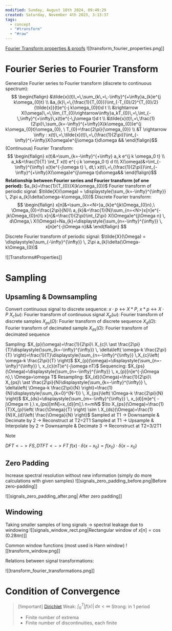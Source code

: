 ```yaml
---
modified: Sunday, August 18th 2024, 09:49:29
created: Saturday, November 4th 2023, 3:13:37
tags:
  - concept
  - "#transform"
  - "#raw"
---
```


[Fourier Transform properties & proofs](https://lpsa.swarthmore.edu/Fourier/Xforms/FXProps.html)
![[transform_fourier_properties.png]]

# Fourier Series to Fourier Transform
 Generalize Fourier series to Fourier transform (discrete to continuous spectrum): $$
\begin{flalign}
&\tilde{x}(t)\,=\,\sum_{k\,=\,-\infty}^{+\infty}a_{k}e^{j k\omega_{0}t} \\
&a_{k}\,=\,{\frac{1}{T_{0}}}\int_{-T_{0}/2}^{T_{0}/2}{\tilde{x}}(t)e^{-j k\omega_{0}t}d t \\ 
&\rightarrow X(\omega)\,=\,\lim_{T_{0}\rightarrow\infty}a_kT_{0}\,=\,\int_{-\,\infty}^{+\infty}\,x(t)e^{-\,j\omega t}d t \\
&\tilde{x}(t)\,=\,\frac{1}{2\pi}\,\sum_{k=-\infty}^{+\infty}X(k\omega_{0})e^{j k\omega_{0}t}\omega_{0}, \ T_{0}=\frac{2\pi}{\omega_{0}} \\
&T \rightarrow \infty : x(t)\,=\,\tilde{x}(t)\,=\,{\frac{1}{2\pi}}\int_{-\infty}^{+\infty}X(\omega)e^{j\omega t}d\omega &&
\end{flalign}$$
(Continuous) Fourier Transform:$$
\begin{flalign}
x(t)&=\sum_{k=-\infty}^{+\infty} a_k e^{j k \omega_0 t} \\
a_k&=\frac{1}{T} \int_T x(t) e^{-j k \omega_0 t} d t\\
X(\omega)&=\int_{-\infty}^{\infty} x(t)e^{-j\omega t} \, dt,\   x(t)\,=\,{\frac{1}{2\pi}}\int_{-\infty}^{+\infty}X(\omega)e^{j\omega t}d\omega&&
\end{flalign}$$
**Relationship between Fourier series and Fourier transform (of one period):** $a_{k}=\frac{1}{T_{0}}X(k\omega_{0})$
Fourier transform of periodic signal:
$\tilde{X}(\omega) = \displaystyle{\sum_{k=-\infty}^{\infty}} \, 2\pi a_{k}\delta(\omega-k\omega_{0})$
Discrete Fourier transform:
$$
\begin{flalign}
x[n]&=\sum_{k=<N>}a_{k}e^{jk\Omega_{0}n},\ \Omega_{0}=\frac{2\pi}{N}\\
a_{k}&=\frac{1}{N}\sum_{n=<N>}x[n]e^{-jk\Omega_{0}n}\\
x[n]&=\frac{1}{2\pi}\int_{2\pi} X(\Omega)e^{j\Omega n} \, d\Omega,\ X(\Omega)=Na_{k}=\displaystyle{\sum_{n=-\infty}^{\infty}} \, x[n]e^{-j\Omega n}&& 
\end{flalign}
$$


Discrete Fourier transform of periodic signal: $\tilde{X}(\Omega) = \displaystyle{\sum_{-\infty}^{\infty}} \, 2\pi a_{k}\delta(\Omega-k\Omega_{0})$

![[Transforms#Properties]]

# Sampling

## Upsamling & Downsampling
Convert continuous signal to discrete sequence: $x\cdot p\leftrightarrow X\ast P,\ x\ast p \leftrightarrow X\cdot P$
$X_{c}(\omega)$: Fourier transform of continuous signal
$X_{p}(\omega)$: Fourier transform of discrete samples
$X_{ps}(\Omega)$: Fourier transform of discrete sequence
$X_{d}(\Omega)$: Fourier transform of decimated sample
$X_{ds}(\Omega)$: Fourier transform of decimated sequence

Sampling: $X_{p}(\omega)=\frac{1}{2\pi}\ X_{c}\ \ast \frac{2\pi}{T}\displaystyle{\sum_{k=-\infty}^{\infty}} \, \delta\left( \omega-k \frac{2\pi}{T} \right)=\frac{1}{T}\displaystyle{\sum_{n=-\infty}^{\infty}} \,X_{c}\left( \omega-k \frac{2\pi}{T} \right)$
$X_{p}(\omega)=\displaystyle{\sum_{n=-\infty}^{\infty}} \, x_{c}(nT)e^{-j\omega nT}$
Sequencing: $X_{ps}(\Omega)=\displaystyle{\sum_{n=-\infty}^{\infty}} \, x_{p}[n]e^{-j\Omega n},\ \Omega=\omega T$
Resampling: $X_{d}(\Omega)=\frac{1}{2\pi}\ X_{ps}\ \ast \frac{2\pi}{N}\displaystyle{\sum_{k=-\infty}^{\infty}} \, \delta\left( \Omega-k \frac{2\pi}{N} \right)=\frac{1}{N}\displaystyle{\sum_{k=0}^{N-1}} \, X_{ps}\left( \Omega-k \frac{2\pi}{N} \right)$
$X_{ds}=\displaystyle{\sum_{m=-\infty}^{\infty}} \, x_{d}[m]e^{ -j\Omega m },\ x_{ps}[mN]=x_{d}[m],\ n=mN$
$\to X_{ps}(\Omega)=\frac{1}{T}X_{p}\left( \frac{\Omega}{T} \right) \sim \ X_{ds}(\Omega)=\frac{1}{N}X_{d}\left( \frac{\Omega}{N} \right)$
Sampled at T1 -> Downsample & Decimate by 2 -> Reconstruct at T2=2T1
Sampled at T1 -> Upsample & Interpolate by 2 -> Downsample & Decimate 3 -> Reconstruct at T2=3/2T1

>[!note]
>$DFT <-> FS, DTFT<->FT$
> $f(x)\cdot\delta(x-x_{0})=f(x_{0})\cdot\delta(x-x_{0})$

## Zero Padding
Increase spectral resolution without new information (simply do more calculations with given samples)
![[signals_zero_padding_before.png|Before zero-padding]]

![[signals_zero_padding_after.png| After zero padding]]

## Windowing
Taking smaller samples of long signals -> spectral leakage due to windowing
![[signals_window_rect.png|Rectangular window of $x[n]=\cos(0.28\pi n)$]]

Common window functions (most used is Hann window)
![[transform_window.png]]

Relations between signal transformations:

![[transform_fourier_transformations.png]]

# Condition of Convergence
> [!important] [Dirichlet](<https://eng.libretexts.org/Bookshelves/Electrical_Engineering/Signal_Processing_and_Modeling/Signals_and_Systems_(Baraniuk_et_al.)/06%3A_Continuous_Time_Fourier_Series_(CTFS)/6.06%3A_Convergence_of_Fourier_Series>)
> Weak: $\displaystyle \int_{0}^{T} |f(x)| \, dx < \infty$
> Strong: in 1 period
> - Finite number of extrema
> - Finite number of discontinuities, each finite
